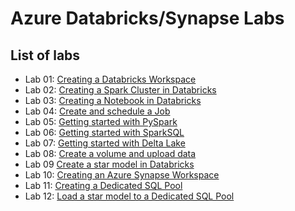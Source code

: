 # Azure Databricks/Synapse Labs

## List of labs

- Lab 01: [Creating a Databricks Workspace](../classic_version/Lab01/Lab01.md)
- Lab 02: [Creating a Spark Cluster in Databricks](../classic_version/Lab02/Lab02.md)
- Lab 03: [Creating a Notebook in Databricks](../classic_version/Lab03/Lab03.md)
- Lab 04: [Create and schedule a Job](../classic_version/Lab04/Lab04.md)
- Lab 05: [Getting started with PySpark](../classic_version/Lab05/Lab05.md)
- Lab 06: [Getting started with SparkSQL](../classic_version/Lab06/Lab06.md)
- Lab 07: [Getting started with Delta Lake](../classic_version/Lab07/Lab07.md)
- Lab 08: [Create a volume and upload data](Lab08/Lab08.md)
- Lab 09  [Create a star model in Databricks](Lab09/Lab09.md)
- Lab 10: [Creating an Azure Synapse Workspace](../classic_version/Lab10/Lab10.md)
- Lab 11: [Creating a Dedicated SQL Pool](../classic_version/Lab11/Lab11.md)
- Lab 12: [Load a star model to a Dedicated SQL Pool](Lab12/Lab12.md)

